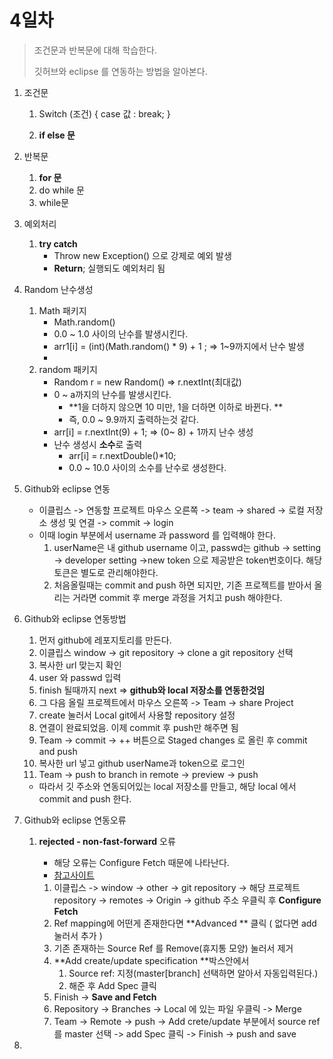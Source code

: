 # 4일차

> 조건문과 반복문에 대해 학습한다. 
>
> 깃허브와 eclipse 를 연동하는 방법을 알아본다.



1. 조건문 

   1. Switch (조건) { case 값 : break; }

   2. **if else 문**

2. 반복문

   1. **for 문**
   2. do while 문
   3. while문

3. 예외처리

   1. **try catch**
      + Throw new Exception() 으로 강제로 예외 발생 
      + **Return**; 실행되도 예외처리 됨

4. Random 난수생성

   1. Math 패키지
      + Math.random()
      + 0.0 ~ 1.0 사이의 난수를 발생시킨다. 
      + arr1[i] = (int)(Math.random() * 9) + 1 ; => 1~9까지에서 난수 발생 
      + 
   2. random 패키지 
      + Random r = new Random()   => r.nextInt(최대값)
      + 0 ~ a까지의 난수를 발생시킨다. 
        + **1을 더하지 않으면 10 미만, 1을 더하면 이하로 바뀐다. **
        + 즉, 0.0 ~ 9.9까지 출력하는것 같다. 
      + arr[i] = r.nextInt(9) + 1;  => (0~ 8) + 1까지 난수 생성 
      + 난수 생성시 **소수**로 출력
        + arr[i] = r.nextDouble()*10; 
        + 0.0 ~ 10.0 사이의 소수를 난수로 생성한다. 

5. Github와 eclipse 연동

   + 이클립스 -> 연동할 프로젝트 마우스 오른쪽 -> team -> shared -> 로컬 저장소 생성 및 연결 -> commit -> login
   + 이때 login 부분에서 username 과 password 를 입력해야 한다. 
     1. userName은 내 github username 이고, passwd는 github -> setting -> developer setting ->new token 으로 제공받은 token번호이다. 해당 토큰은 별도로 관리해야한다.
     1. 처음올릴때는 commit and push 하면 되지만, 기존 프로젝트를 받아서 올리는 거라면 commit 후 merge 과정을 거치고 push  해야한다. 

6. Github와 eclipse 연동방법

   1. 먼저 github에 레포지토리를 만든다. 
   2. 이클립스 window -> git repository -> clone a git repository 선택
   3. 복사한 url 맞는지 확인
   4. user 와 passwd 입력
   5. finish 될때까지 next  => **github와 local 저장소를 연동한것임**
   6. 그 다음 올릴 프로젝트에서 마우스 오른쪽 -> Team -> share Project
   7. create 눌러서 Local git에서 사용할 repository 설정
   8. 연결이 완료되었음. 이제 commit 후 push만 해주면 됨 
   9. Team -> commit -> ++ 버튼으로 Staged changes 로 올린 후 commit and push
   10. 복사한 url 넣고 github userName과 token으로 로그인
   11. Team -> push to branch in remote -> preview -> push

   + 따라서 깃 주소와 연동되어있는 local 저장소를 만들고, 해당 local 에서 commit and push 한다. 

7. Github와 eclipse 연동오류

   1. **rejected - non-fast-forward** 오류

      + 해당 오류는 Configure Fetch 때문에 나타난다. 
      + [참고사이트](https://tychejin.tistory.com/168)

      1. 이클립스 -> window -> other -> git repository -> 해당 프로젝트 repository -> remotes -> Origin -> github 주소 우클릭 후 **Configure Fetch**
      2. Ref mapping에 어떤게 존재한다면 **Advanced ** 클릭 ( 없다면 add 눌러서 추가 )
      3. 기존 존재하는 Source Ref 를 Remove(휴지통 모양) 눌러서 제거
      4. **Add create/update specification **박스안에서 
         1. Source ref: 지정(master[branch] 선택하면 알아서 자동입력된다.) 
         2. 해준 후 Add Spec 클릭
      5. Finish -> **Save and Fetch**
      6. Repository -> Branches -> Local 에 있는 파일 우클릭 -> Merge
      7. Team -> Remote -> push -> Add crete/update 부분에서 source ref 를 master 선택 -> add Spec 클릭 -> Finish -> push and save

8. 

